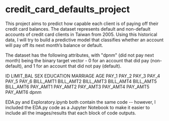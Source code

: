 # credit_card_defaults_project


This project aims to predict how capable each client is of paying off their credit card balances. 
The dataset represents default and non-default accounts of credit card clients in Taiwan from 2005. 
Using this historical data, I will try to build a predictive model that classifies whether an account will pay off its next month’s balance or default. 

The dataset has the following attributes, with "dpnm" (did not pay next month) being the binary target vector - 0 for an account that did pay (non-default), and 1 for an account that did not pay (default). 

ID
LIMIT_BAL
SEX
EDUCATION
MARRIAGE
AGE
PAY_1
PAY_2
PAY_3
PAY_4
PAY_5
PAY_6
BILL_AMT1
BILL_AMT2
BILL_AMT3
BILL_AMT4
BILL_AMT5
BILL_AMT6
PAY_AMT1
PAY_AMT2
PAY_AMT3
PAY_AMT4
PAY_AMT5
PAY_AMT6
dpnm

EDA.py and Exploratory.ipynb both contain the same code -- however, I included the EDA.py code as a Jupyter Notebook to make it easier to include all the images/results that each block of code outputs. 

